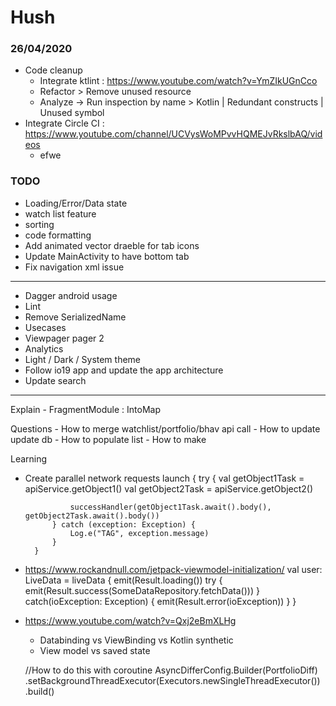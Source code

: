 # Hush

### 26/04/2020
   - Code cleanup
        - Integrate ktlint : https://www.youtube.com/watch?v=YmZIkUGnCco
        - Refactor > Remove unused resource 
        - Analyze -> Run inspection by name > Kotlin | Redundant constructs | Unused symbol
   - Integrate Circle CI : https://www.youtube.com/channel/UCVysWoMPvvHQMEJvRkslbAQ/videos
        - efwe
    
### TODO
- Loading/Error/Data state
- watch list feature
- sorting
- code formatting
- Add animated vector draeble for tab icons
- Update MainActivity to have bottom tab
- Fix navigation xml issue

----------------------------------------------
- Dagger android usage 
- Lint
- Remove SerializedName
- Usecases
- Viewpager pager 2
- Analytics
- Light / Dark / System theme 
- Follow io19 app and update the app architecture 
- Update search



-------------------------------------
Explain 
    - FragmentModule : IntoMap

Questions
    - How to merge watchlist/portfolio/bhav api call
    - How to update update db
    - How to populate list 
    - How to make 
    
Learning 
- Create parallel network requests
        launch {
            try {
                val getObject1Task = apiService.getObject1()
                val getObject2Task = apiService.getObject2()

                successHandler(getObject1Task.await().body(), getObject2Task.await().body())
            } catch (exception: Exception) {
                Log.e("TAG", exception.message)
            }
        }
- https://www.rockandnull.com/jetpack-viewmodel-initialization/
    val user: LiveData<Result> = liveData {
      emit(Result.loading())
      try {
          emit(Result.success(SomeDataRepository.fetchData()))
      } catch(ioException: Exception) {
          emit(Result.error(ioException))
      }
  }
- https://www.youtube.com/watch?v=Qxj2eBmXLHg
    - Databinding vs ViewBinding vs Kotlin synthetic
    - View model vs saved state 
    
    //How to do this with coroutine 
     AsyncDifferConfig.Builder<Portfolio>(PortfolioDiff)
            .setBackgroundThreadExecutor(Executors.newSingleThreadExecutor())
            .build()
    
